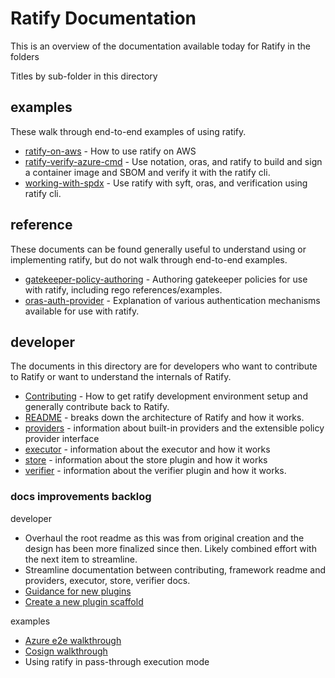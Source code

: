 # Ratify Documentation

This is an overview of the documentation available today for Ratify in the folders

Titles by sub-folder in this directory

## examples

These walk through end-to-end examples of using ratify.

- [ratify-on-aws](examples/ratify-on-aws.md) - How to use ratify on AWS
- [ratify-verify-azure-cmd](examples/ratify-verify-azure-cmd.md) - Use notation, oras, and ratify to build and sign a container image and SBOM and verify it with the ratify cli.
- [working-with-spdx](examples/working-with-spdx.md) - Use ratify with syft, oras, and verification using ratify cli.

## reference

These documents can be found generally useful to understand using or implementing ratify, but do not walk through end-to-end examples.

- [gatekeeper-policy-authoring](reference/gatekeeper-policy-authoring.md) - Authoring gatekeeper policies for use with ratify, including rego references/examples.
- [oras-auth-provider](reference/oras-auth-provider.md) - Explanation of various authentication mechanisms available for use with ratify.

## developer

The documents in this directory are for developers who want to contribute to Ratify or want to understand the internals of Ratify.

- [Contributing](../CONTRIBUTING.md) - How to get ratify development environment setup and generally contribute back to Ratify.
- [README](./developer/README.md) - breaks down the architecture of Ratify and how it works.
- [providers](./developer/providers.md) - information about built-in providers and the extensible policy provider interface
- [executor](./developer/executor.md) - information about the executor and how it works
- [store](./developer/store.md) - information about the store plugin and how it works
- [verifier](./developer/verifier.md) - information about the verifier plugin and how it works.

### docs improvements backlog

developer

- Overhaul the root readme as this was from original creation and the design has been more finalized since then.  Likely combined effort with the next item to streamline.
- Streamline documentation between contributing, framework readme and providers, executor, store, verifier docs.
- [Guidance for new plugins](https://github.com/deislabs/ratify/issues/405)
- [Create a new plugin scaffold](https://github.com/deislabs/ratify/issues/8)

examples

- [Azure e2e walkthrough](https://github.com/deislabs/ratify/issues/59)
- [Cosign walkthrough](https://github.com/deislabs/ratify/issues/230)
- Using ratify in pass-through execution mode
